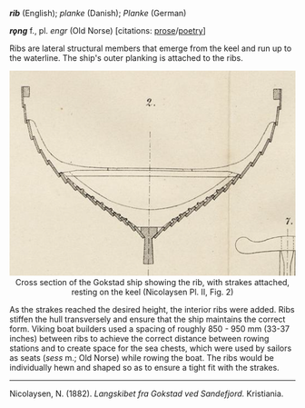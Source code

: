 **_rib_** (English); _planke_ (Danish); _Planke_ (German)

**_rǫng_** f., pl. _engr_ (Old Norse) [citations: [prose](https://onp.ku.dk/onp/onp.php?o65992)/[poetry](https://lexiconpoeticum.org/m.php?p=lemma&i=69180)]  

   Ribs are lateral structural members that emerge from the keel and run up to the waterline. The ship's outer planking is attached to the ribs.    

<div align="center">
  
   ![cross section the Gokstad ship with keel, ribs, and strakes](../images/Ribs_00_Gokstad.png)  
   Cross section of the Gokstad ship showing the rib, with strakes attached, resting on the keel (Nicolaysen Pl. II, Fig. 2)

</div>

   As the strakes reached the desired height, the interior ribs were added. Ribs stiffen the hull transversely and ensure that the ship maintains the correct form. 
   Viking boat builders used a spacing of roughly 850 - 950 mm (33-37  inches) between ribs to achieve the correct distance between rowing stations and to create space 
   for the sea chests, which were used by sailors as seats (_sess_ m.; Old Norse) while rowing the boat. The ribs would be individually hewn and shaped so as to ensure 
   a tight fit with the strakes.

---

   Nicolaysen, N. (1882). _Langskibet fra Gokstad ved Sandefjord._ Kristiania.